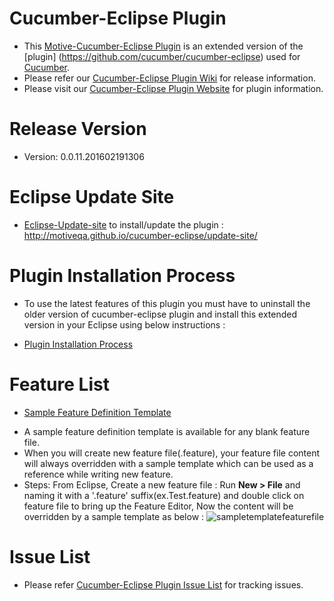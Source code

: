 # Cucumber-Eclipse Plugin
- This [Motive-Cucumber-Eclipse Plugin](http://motiveqa.github.io/cucumber-eclipse/) is an extended version of the [plugin] (https://github.com/cucumber/cucumber-eclipse) used for [Cucumber](http://cukes.info).
- Please refer our [Cucumber-Eclipse Plugin Wiki](https://github.com/motiveqa/cucumber-eclipse/wiki) for release information.
- Please visit our [Cucumber-Eclipse Plugin Website](http://motiveqa.github.io/cucumber-eclipse/) for plugin information.

Release Version 
====================================
- Version: 0.0.11.201602191306

Eclipse Update Site 
====================================
- [Eclipse-Update-site](http://motiveqa.github.io/cucumber-eclipse/update-site/) to install/update the plugin : http://motiveqa.github.io/cucumber-eclipse/update-site/

Plugin Installation Process
====================================
- To use the latest features of this plugin you must have to uninstall the older version of cucumber-eclipse plugin and install this extended version in your Eclipse using below instructions :
* [Plugin Installation Process](https://github.com/motiveqa/cucumber-eclipse/wiki/Installation-Process)

Feature List
====================================
* [Sample Feature Definition Template](https://github.com/motiveqa/cucumber-eclipse/wiki/Sample-Feature-Definition-Template)
- A sample feature definition template is available for any blank feature file.
- When you will create new feature file(.feature), your feature file content will always overridden with a sample template which can be used as a reference while writing new feature.
- Steps: From Eclipse, Create a new feature file : Run **New > File** and naming it with a '.feature' suffix(ex.Test.feature) and double click on feature file to bring up the Feature Editor, Now the content will be overridden by a sample template as below :
![sampletemplatefeaturefile](https://cloud.githubusercontent.com/assets/17194046/13182123/3f429614-d756-11e5-806c-b1122d68d971.jpg)

Issue List
====================================
- Please refer [Cucumber-Eclipse Plugin Issue List](https://github.com/motiveqa/cucumber-eclipse/wiki/Issue-List) for tracking issues.

